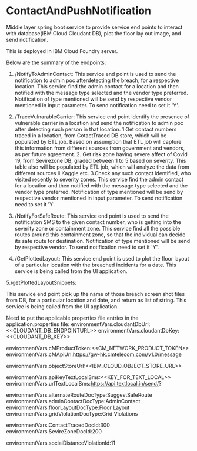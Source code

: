# ContactAndPushNotification
Middle layer spring boot service to provide service end points to interact with database(IBM Cloud Cloudant DB), plot the floor lay out image, and send notification.

This is deployed in IBM Cloud Foundry server. 

Below are the summary of the endpoints:
1. /NotifyToAdminContact: 
This service end point is used to send the notification to admin poc afterdetecting the breach, for a respective location. This service find the admin contact for a location and then notified with the message type selected and the vendor type preferred. Notification of type mentioned will be send by respective vendor mentioned in input parameter. To send notification need to set it 'Y'.

2. /TraceVulnarableCarrier:
	 This service end point identify the presence of vulnerable carrier in a location and send the notification to admin poc after detecting such person in that location. 
   1.Get contact numbers traced in a location, from CotactTraced DB store, which will be populated by ETL job. Based on assumption that ETL job will capture this information from different sources from government and vendors, as per future agreement. 
	 2. Get risk zone having severe affect of Covid 19, from Sevirezone DB, graded between 1 to 5 based on severity. This table also will be populated by ETL job, which will analyze the data from different sources li Kaggle etc. 
	 3.Check any such contact identified, who visited recently to severity zones. This service find the admin contact for a location and then notified with the message type selected and the vendor type preferred. Notification of type mentioned will be send by respective vendor mentioned in input parameter. To send notification need to set it 'Y'.
   
3. /NotifyForSafeRoute:
  This service end point is used to send the notification SMS to the given contact number, who is getting into the severity zone or containment zone. This service find all the possible routes around this containment zone, so that the individual can decide its safe route for destination. Notification of type mentioned will be send by respective vendor. To send notification need to set it 'Y'.
  
4. /GetPlottedLayout:
This service end point is used to plot the floor layout of a particular location with the breached incidents for a date. This service is being called from the UI application.

5./getPlottedLayoutSnippets:

This service end point pick up the name of those breach screen shot files from DB, for a particular location and date, and return as list of string. This service is being called from the UI application.

Need to put the applicable properties file entries in the application.properties file:
environmentVars.cloudantDbUrl: <<CLOUDANT_DB_ENDPOINTURL>>
environmentVars.cloudantDbKey: <<CLOUDANT_DB_KEY>>

environmentVars.cMProductToken:<<CM_NETWORK_PRODUCT_TOKEN>>
environmentVars.cMApiUrl:https://gw-hk.cmtelecom.com/v1.0/message

environmentVars.objectStoreUrl:<<IBM_CLOUD_OBJECT_STORE_URL>>

environmentVars.apiKeyTextLocalSms:<<KEY_FOR_TEXT_LOCAL>>
environmentVars.urlTextLocalSms:https://api.textlocal.in/send/?

environmentVars.alternateRouteDocType:SuggestSafeRoute
environmentVars.adminContactDocType:AdminContact
environmentVars.floorLayoutDocType:Floor Layout
environmentVars.gridViolationDocType:Grid Violations

environmentVars.ContactTracedDocId:300
environmentVars.SevireZoneDocId:200

environmentVars.socialDistanceViolationId:11

